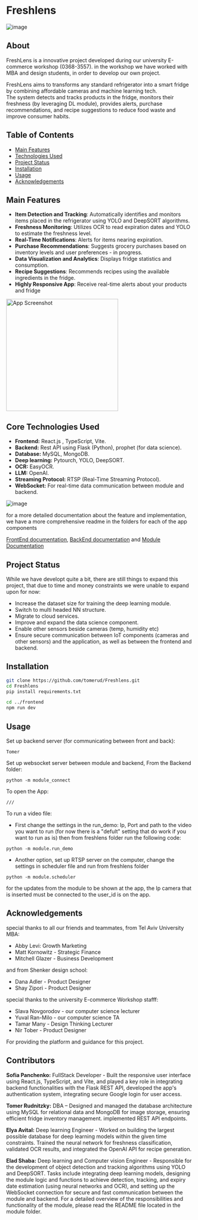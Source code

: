 # Freshlens

![image](https://github.com/user-attachments/assets/f8d4a865-584b-4bf8-afbe-fa5c1091537b)

## About

FreshLens is a innovative project developed during our university E-commerce workshop (0368-3557).
in the workshop we have worked with MBA and design students, in order to develop our own project.

FreshLens aims to transforms any standard refrigerator into a smart fridge by combining affordable cameras and machine learning tech.  
The system detects and tracks products in the fridge, monitors their freshness (by leveraging DL module), provides alerts, purchase recommendations, and recipe suggestions to reduce food waste and improve consumer habits.


## Table of Contents

- [Main Features](#main-Features)
- [Technologies Used](#technologies-used)
- [Project Status](#project-status)
- [Installation](#installation)
- [Usage](#usage)
- [Acknowledgements](#acknowledgements)


## Main Features
- **Item Detection and Tracking**: Automatically identifies and monitors items placed in the refrigerator using YOLO and DeepSORT algorithms.
- **Freshness Monitoring**: Utilizes OCR to read expiration dates and YOLO to estimate the freshness level.
- **Real-Time Notifications**: Alerts for items nearing expiration.
- **Purchase Recommendations**: Suggests grocery purchases based on inventory levels and user preferences - in progress.
- **Data Visualization and Analytics**: Displays fridge statistics and consumption.
- **Recipe Suggestions**: Recommends recipes using the available ingredients in the fridge.
- **Highly Responsive App**: Receive real-time alerts about your products and fridge


<img src="https://github.com/user-attachments/assets/d0cd3a48-56eb-4912-8b85-32657afcac47" alt="App Screenshot" width="300" />


## Core Technologies Used
- **Frontend:** React.js , TypeScript, Vite.
- **Backend:** Rest API using Flask (Python), prophet (for data science).
- **Database:** MySQL, MongoDB.
- **Deep learning:** Pytourch, YOLO, DeepSORT.
- **OCR:** EasyOCR.
- **LLM:** OpenAI.
- **Streaming Protocol:** RTSP (Real-Time Streaming Protocol).
- **WebSocket:** For real-time data communication between module and backend.


![image](https://github.com/user-attachments/assets/a3949139-635d-4753-bc09-0d897cea7904)


for a more detailed documentation about the feature and implementation, we have a more comprehensive readme in the folders for each of the app components


[FrontEnd documentation](https://github.com/tomerud/Freshlens/blob/3d6d1015b6b6b527dc0a2cb5d9e1031f7224fd86/frontend/README.md), 
[BackEnd documentation](https://github.com/tomerud/Freshlens/blob/3d6d1015b6b6b527dc0a2cb5d9e1031f7224fd86/backend/README.md) and
[Module Documentation](https://github.com/tomerud/Freshlens/blob/3d6d1015b6b6b527dc0a2cb5d9e1031f7224fd86/module/README.md)


## Project Status
While we have developt quite a bit, there are still things to expand this project, that due to time and money constraints we were unable to expand upon for now:
- Increase the dataset size for training the deep learning module.
- Switch to multi headed NN structure.
- Migrate to cloud services.
- Improve and expand the data science component.
- Enable other sensors beside cameras (temp, humidity etc)
- Ensure secure communication between IoT components (cameras and other sensors) and the application, as well as between the frontend and backend.


## Installation

```bash
git clone https://github.com/tomerud/Freshlens.git
cd Freshlens
pip install requirements.txt

cd ../frontend
npm run dev
```

## Usage
Set up backend server (for communicating between front and back):
```
Tomer
```

Set up websocket server between module and backend, From the Backend folder:
```
python -m module_connect
```
To open the App:
```
///
```
To run a video file:
- First change the settings in the run_demo: Ip, Port and path to the video you want to run
(for now there is a "defult" setting that do work if you want to run as is)
then
from freshlens folder run the following code:

```
python -m module.run_demo
```

- Another option, set up RTSP server on the computer, change the settings in scheduler file and run
from freshlens folder

```
python -m module.scheduler
```

for the updates from the module to be shown at the app, the Ip camera that is inserted must be connected to the user_id is on the app.

## Acknowledgements

special thanks to all our friends and teammates, from Tel Aviv University MBA:
- Abby Levi: Growth Marketing
- Matt Kornowitz - Strategic Finance
- Mitchell Glazer - Business Development

and from Shenker design school:
- Dana Adler - Product Designer
- Shay Zipori - Product Designer

special thanks to the university E-commerce Workshop stafff: 
- Slava Novgorodov - our computer science lecturer
- Yuval Ran-Milo - our computer science TA
- Tamar Many - Design Thinking Lecturer
- Nir Tober - Product Designer

For providing the platform and guidance for this project.

## Contributors
**Sofia Panchenko:** FullStack Developer - Built the responsive user interface using React.js, TypeScript, and Vite, and played a key role in integrating backend functionalities with the Flask REST API,
developed the app's authentication system, integrating secure Google login for user access.

**Tomer Rudnitzky:**  DBA – Designed and managed the database architecture using MySQL for relational data and MongoDB for image storage, ensuring efficient fridge inventory management. implemented REST API endpoints.

**Elya Avital:** Deep learning Engineer - Worked on building the largest possible database for deep learning models within the given time constraints. Trained the neural network for freshness classification, validated OCR results, and integrated the OpenAI API for recipe generation.

**Elad Shaba:** Deep learning and Computer vision Engineer  - Responsible for the development of object detection and tracking algorithms using YOLO and DeepSORT. Tasks include integrating deep learning models, designing the module logic and functions to achieve detection, tracking, and expiry date estimation (using neural networks and OCR), and setting up the WebSocket connection for secure and fast communication between the module and backend.
For a detailed overview of the responsibilities and functionality of the module, please read the README file located in the module folder.
